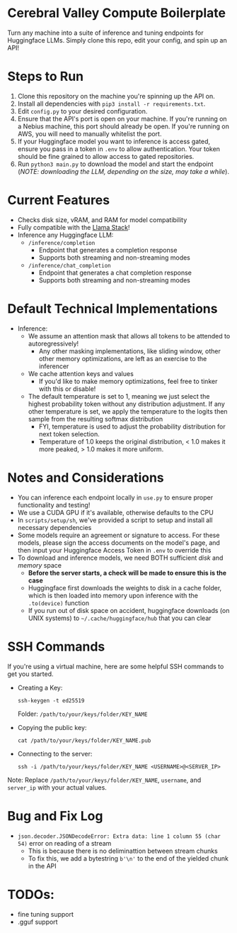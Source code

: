 # Cerebral Valley Compute Boilerplate
Turn any machine into a suite of inference and tuning endpoints for Huggingface LLMs. Simply clone this repo, edit your config, and spin up an API!

# Steps to Run
1. Clone this repository on the machine you're spinning up the API on.
2. Install all dependencies with `pip3 install -r requirements.txt`.
3. Edit `config.py` to your desired configuration.
4. Ensure that the API's port is open on your machine. If you're running on a Nebius machine, this port should already be open. If you're running on AWS, you will need to manually whitelist the port. 
5. If your Huggingface model you want to inference is access gated, ensure you pass in a token in `.env` to allow authentication. Your token should be fine grained to allow access to gated repositories.
6. Run `python3 main.py` to download the model and start the endpoint (*NOTE: downloading the LLM, depending on the size, may take a while*).

# Current Features
* Checks disk size, vRAM, and RAM for model compatibility
* Fully compatible with the [Llama Stack](https://github.com/meta-llama/llama-stack)!
* Inference any Huggingface LLM:
    * `/inference/completion`
        * Endpoint that generates a completion response
        * Supports both streaming and non-streaming modes
    * `/inference/chat_completion`
        * Endpoint that generates a chat completion response
        * Supports both streaming and non-streaming modes

# Default Technical Implementations
* Inference:
    * We assume an attention mask that allows all tokens to be attended to autoregressively!
        * Any other masking implementations, like sliding window, other other memory optimizations, are left as an exercise to the inferencer
    * We cache attention keys and values 
        * If you'd like to make memory optimizations, feel free to tinker with this or disable!
    * The default temperature is set to 1, meaning we just select the highest probability token without any distribution adjustment. If any other temperature is set, we apply the temperature to the logits then sample from the resulting softmax distribution
      * FYI, temperature is used to adjust the probability distribution for next token selection.
      * Temperature of 1.0 keeps the original distribution, < 1.0 makes it more peaked, > 1.0 makes it more uniform.

# Notes and Considerations
* You can inference each endpoint locally in `use.py` to ensure proper functionality and testing!
* We use a CUDA GPU if it's available, otherwise defaults to the CPU
* In `scripts/setup/sh`, we've provided a script to setup and install all necessary dependencies
* Some models require an agreement or signature to access. For these models, please sign the access documents on the model's page, and then input your Huggingface Access Token in `.env` to override this
* To download and inference models, we need BOTH sufficient *disk* and *memory* space
    * **Before the server starts, a check will be made to ensure this is the case**
    * Huggingface first downloads the weights to disk in a cache folder, which is then loaded into memory upon inference with the `.to(device)` function
    * If you run out of disk space on accident, huggingface downloads (on UNIX systems) to `~/.cache/huggingface/hub` that you can clear

# SSH Commands
If you're using a virtual machine, here are some helpful SSH commands to get you started.
* Creating a Key:
  ```
  ssh-keygen -t ed25519
  ```
  Folder: `/path/to/your/keys/folder/KEY_NAME`

* Copying the public key:
  ```
  cat /path/to/your/keys/folder/KEY_NAME.pub
  ```

* Connecting to the server:
  ```
  ssh -i /path/to/your/keys/folder/KEY_NAME <USERNAME>@<SERVER_IP>
  ```

Note: Replace `/path/to/your/keys/folder/KEY_NAME`, `username`, and `server_ip` with your actual values.

# Bug and Fix Log
* `json.decoder.JSONDecodeError: Extra data: line 1 column 55 (char 54)` error on reading of a stream
  * This is because there is no deliminattion between stream chunks
  * To fix this, we add a bytestring `b'\n'` to the end of the yielded chunk in the API

# TODOs:
* fine tuning support
* .gguf support
